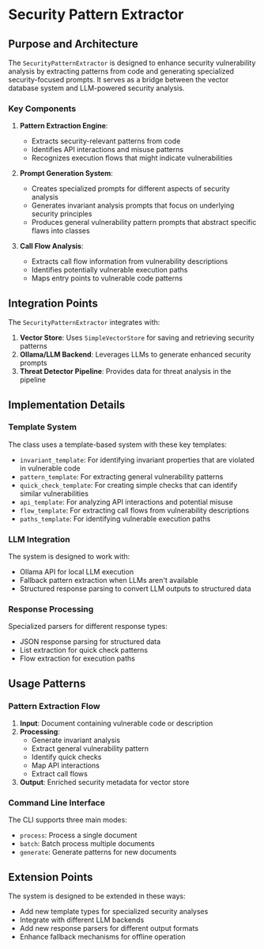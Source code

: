 # Security Pattern Extractor

## Purpose and Architecture

The `SecurityPatternExtractor` is designed to enhance security vulnerability analysis by extracting patterns from code and generating specialized security-focused prompts. It serves as a bridge between the vector database system and LLM-powered security analysis.

### Key Components

1. **Pattern Extraction Engine**:
   - Extracts security-relevant patterns from code
   - Identifies API interactions and misuse patterns
   - Recognizes execution flows that might indicate vulnerabilities

2. **Prompt Generation System**:
   - Creates specialized prompts for different aspects of security analysis
   - Generates invariant analysis prompts that focus on underlying security principles
   - Produces general vulnerability pattern prompts that abstract specific flaws into classes

3. **Call Flow Analysis**:
   - Extracts call flow information from vulnerability descriptions 
   - Identifies potentially vulnerable execution paths
   - Maps entry points to vulnerable code patterns

## Integration Points

The `SecurityPatternExtractor` integrates with:

1. **Vector Store**: Uses `SimpleVectorStore` for saving and retrieving security patterns
2. **Ollama/LLM Backend**: Leverages LLMs to generate enhanced security prompts
3. **Threat Detector Pipeline**: Provides data for threat analysis in the pipeline

## Implementation Details

### Template System

The class uses a template-based system with these key templates:
- `invariant_template`: For identifying invariant properties that are violated in vulnerable code
- `pattern_template`: For extracting general vulnerability patterns
- `quick_check_template`: For creating simple checks that can identify similar vulnerabilities
- `api_template`: For analyzing API interactions and potential misuse
- `flow_template`: For extracting call flows from vulnerability descriptions
- `paths_template`: For identifying vulnerable execution paths

### LLM Integration

The system is designed to work with:
- Ollama API for local LLM execution
- Fallback pattern extraction when LLMs aren't available
- Structured response parsing to convert LLM outputs to structured data

### Response Processing

Specialized parsers for different response types:
- JSON response parsing for structured data
- List extraction for quick check patterns
- Flow extraction for execution paths

## Usage Patterns

### Pattern Extraction Flow

1. **Input**: Document containing vulnerable code or description
2. **Processing**: 
   - Generate invariant analysis
   - Extract general vulnerability pattern
   - Identify quick checks
   - Map API interactions
   - Extract call flows
3. **Output**: Enriched security metadata for vector store

### Command Line Interface

The CLI supports three main modes:
- `process`: Process a single document
- `batch`: Batch process multiple documents
- `generate`: Generate patterns for new documents

## Extension Points

The system is designed to be extended in these ways:
- Add new template types for specialized security analyses
- Integrate with different LLM backends
- Add new response parsers for different output formats
- Enhance fallback mechanisms for offline operation
